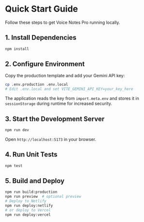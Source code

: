 # Quick Start Guide

Follow these steps to get Voice Notes Pro running locally.

## 1. Install Dependencies

```bash
npm install
```

## 2. Configure Environment

Copy the production template and add your Gemini API key:

```bash
cp .env.production .env.local
# Edit .env.local and set VITE_GEMINI_API_KEY=your_key_here
```

The application reads the key from `import.meta.env` and stores it in `sessionStorage` during runtime for increased security.

## 3. Start the Development Server

```bash
npm run dev
```

Open `http://localhost:5173` in your browser.

## 4. Run Unit Tests

```bash
npm test
```

## 5. Build and Deploy

```bash
npm run build:production
npm run preview  # optional preview
# Deploy to Netlify
npm run deploy:netlify
# or deploy to Vercel
npm run deploy:vercel
```
